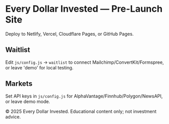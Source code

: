 # Every Dollar Invested — Pre-Launch Site
Deploy to Netlify, Vercel, Cloudflare Pages, or GitHub Pages.

## Waitlist
Edit `js/config.js` → `waitlist` to connect Mailchimp/ConvertKit/Formspree, or leave 'demo' for local testing.

## Markets
Set API keys in `js/config.js` for AlphaVantage/Finnhub/Polygon/NewsAPI, or leave demo mode.

© 2025 Every Dollar Invested. Educational content only; not investment advice.
